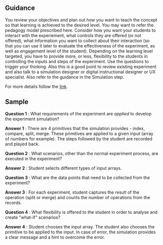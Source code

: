 ## Guidance
   You review your objectives and plan out how you want to teach the
    concept so that learning is achieved to the desired level. You may
    want to refer the pedagogy model prescribed here. Consider how
    you want your students to interact with the experiement, what
    controls they are offered (or not offered), what information
    you want to collect about their interaction (so that you can use
    it later to evaluate the effectiveness of the experiment, as well
    as engagement level of the student). Depending on the learning
    level targeted, you have to provide more, or less, flexibility
    to the students in controlling the inputs and steps of the
    experiment. Use the questions to trigger your thinking. Also this
    is a good point to review existing experiment and also talk to a
    simulation designer or digital instructional designer or UX
    specialist. Also refer to the guidance in the Simulation step.
    
For more details follow the [link](http://community.virtual-labs.ac.in/docs/ph3-new-exp-dev/).    

## Sample
   **Question 1** : What requirements of the experiment are
                     _applied_ to develop the experiment
                     simulation?
    
   **Answer 1** : There are 4 primitives that the simulation provides
                  - index, compare, split, merge.  These primitives
                  are applied to a given input (array of numbers for
                  example).  The steps followed by the student are
                  recorded and played back.


   **Question 2** : What scenarios, other than the normal
                     experiment process, are executed in the
                     experiment?

   **Answer 2** : Student selects different types of input arrays.
    
   **Question 3** : What are the data points that need to be
                     collected from the experiment?

   **Answer 3** : For each experiment, student captures the result of
                  the operation (split or merge) and counts the number
                  of operations from the records.

   **Question 4** : What flexibility is offered to the
                     student in order to analyse and create
                     "what-if" scenarios?

   **Answer 4** : Student chooses the input array.  The student also
                  chooses the primitive to be applied to the input.
                  In case of error, the simulation provides a clear
                  message and a hint to overcome the error.
